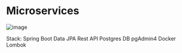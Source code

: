 # Microservices

![image](https://github.com/alenaivanova-ebs/Microservices/assets/63234472/bbb87b66-9e1d-4164-83d5-98ffece57691)

Stack:
Spring Boot
Data JPA
Rest API
Postgres DB
pgAdmin4
Docker
Lombok
